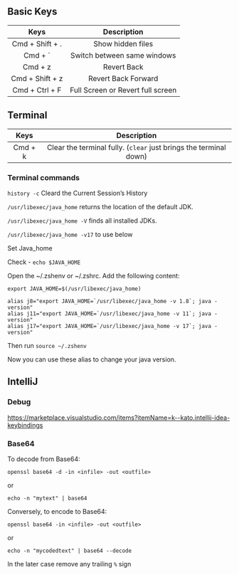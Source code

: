 ## Basic Keys

| Keys      | Description |
| :----:        |    :----:   |
|  Cmd + Shift + . | Show hidden files | 
|  Cmd + ` | Switch between same windows | 
|  Cmd + z | Revert Back | 
|  Cmd + Shift + z  | Revert Back Forward |
|  Cmd + Ctrl + F  | Full Screen or Revert full screen |

## Terminal

| Keys      | Description |
| :----:        |    :----:   |
|  Cmd + k | Clear the terminal fully. (`clear` just brings the terminal down) |

### Terminal commands

`history -c` Cleard the Current Session’s History

`/usr/libexec/java_home` returns the location of the default JDK.

`/usr/libexec/java_home -V` finds all installed JDKs.

`/usr/libexec/java_home -v17` to use below

Set Java_home

Check - `echo $JAVA_HOME`

Open the ~/.zshenv or ~/.zshrc. Add the following content:
```
export JAVA_HOME=$(/usr/libexec/java_home)

alias j8="export JAVA_HOME=`/usr/libexec/java_home -v 1.8`; java -version"
alias j11="export JAVA_HOME=`/usr/libexec/java_home -v 11`; java -version"
alias j17="export JAVA_HOME=`/usr/libexec/java_home -v 17`; java -version"
```
Then run `source ~/.zshenv`

Now you can use these alias to change your java version.

## IntelliJ

### Debug

https://marketplace.visualstudio.com/items?itemName=k--kato.intellij-idea-keybindings

### Base64

To decode from Base64:
```
openssl base64 -d -in <infile> -out <outfile>
```
or
```
echo -n "mytext" | base64
```

Conversely, to encode to Base64:
```
openssl base64 -in <infile> -out <outfile>
```
or
```
echo -n "mycodedtext" | base64 --decode
```
In the later case remove any trailing `%` sign

